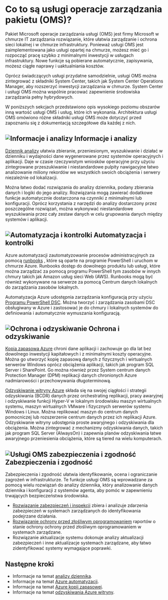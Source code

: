 <properties
   pageTitle="Przegląd operacji usługi zarządzania pakietu (OMS) | Microsoft Azure"
   description="Usługi Microsoft operacje zarządzania pakietu (OMS) jest firmy Microsoft opartej na chmurze IT zarządzania rozwiązanie, które ułatwia zarządzanie i chronić swoje lokalnie i infrastruktury chmury.  W tym artykule identyfikuje różnych usługach objęte usługi OMS i znajdują się łącza do szczegółowych zawartości."
   services="operations-management-suite"
   documentationCenter=""
   authors="bwren"
   manager="jwhit"
   editor="tysonn" />
<tags
   ms.service="operations-management-suite"
   ms.devlang="na"
   ms.topic="get-started-article"
   ms.tgt_pltfrm="na"
   ms.workload="infrastructure-services"
   ms.date="10/24/2016"
   ms.author="bwren" />

# <a name="what-is-operations-management-suite-oms"></a>Co to są usługi operacje zarządzania pakietu (OMS)?

Pakiet Microsoft operacje zarządzania usługi (OMS) jest firmy Microsoft w chmurze IT zarządzania rozwiązanie, które ułatwia zarządzanie i ochrona sieci lokalnej i w chmurze infrastruktury.  Ponieważ usługi OMS jest zaimplementowana jako usługi opartej na chmurze, możesz mieć go i rozpocząć pracę szybko z minimalnymi inwestycji w usługach infrastruktury.  Nowe funkcje są pobierane automatycznie, zapisywania, możesz ciągłe naprawy i uaktualniania kosztów.

Oprócz świadczących usługi przydatne samodzielnie, usługi OMS można zintegrować z składniki System Center, takich jak System Center Operations Manager, aby rozszerzyć inwestycji zarządzania w chmurze.  System Center i usługi OMS można wspólnie pracować zapewnienie środowiska zarządzania pełny hybrydowych.

W poniższych sekcjach przedstawiono opis wysokiego poziomu obszarów inną wartość usługi OMS i usług, które ich wykonania.  Architektura usługi OMS omówiono różne składniki usługi OMS może dotyczyć przed zapoznaniu się z dokumentacją szczegółowe dla każdej z nich.


## <a name="insight-and-analyticsmediaoperations-management-suite-overviewicon-insight-analyticspng-insight-and-analytics"></a>![Informacje i analizy](media/operations-management-suite-overview/icon-insight-analytics.png) Informacje i analizy

[Dziennik analizy](http://azure.microsoft.com/documentation/services/log-analytics) ułatwia zbieranie, przeniesionym, wyszukiwanie i działać w dzienniku i wydajności dane wygenerowane przez systemów operacyjnych i aplikacji. Daje w czasie rzeczywistym wniosków operacyjne przy użyciu zintegrowane przeszukiwanie i niestandardowe pulpity nawigacyjne łatwo analizowanie miliony rekordów we wszystkich swoich obciążenia i serwery niezależnie od lokalizacji.

Można łatwo dodać rozwiązania do analizy dziennika, podany zbierania danych i logiki do jego analizy.  Rozwiązania mogą zawierać dodatkowe funkcje automatycznie dostarczona na czynniki z minimalnymi lub konfiguracji.  Oprócz korzystania z narzędzi do analizy dostarczony przez poszczególne rozwiązań, można wykonywać niestandardowe wyszukiwania przez cały zestaw danych w celu grupowania danych między systemów i aplikacji.  


## <a name="automation--controlmediaoperations-management-suite-overviewicon-automation-controlpng-automation--control"></a>![Automatyzacja i kontrolki](media/operations-management-suite-overview/icon-automation-control.png) Automatyzacja i kontrolki

Azure automatyzacji zautomatyzowanie procesów administracyjnych za pomocą [runbooks](../automation/automation-runbook-types.md) , które są oparte na programie PowerShell i uruchom w chmurze Azure.  Runbooks dostęp do dowolnego produktu lub usługi, które można zarządzać za pomocą programu PowerShell tym zasobów w innych chmury takich jak Amazon usług sieci Web (AWS).  Runbooks mogą być również wykonywane na serwerze za pomocą Centrum danych lokalnych do zarządzania zasobów lokalnych.

Automatyzacja Azure udostępnia zarządzania konfiguracją przy użyciu [Programu PowerShell DSC](../automation/automation-dsc-overview.md).  Można tworzyć i zarządzania zasobami DSC obsługiwany w Azure i zastosować je do chmury i lokalnych systemów do definiowania i automatycznie wymuszania konfiguracją.


## <a name="protection-and-recoverymediaoperations-management-suite-overviewicon-protection-recoverypng-protection-and-disaster-recovery"></a>![Ochrona i odzyskiwanie](media/operations-management-suite-overview/icon-protection-recovery.png) Ochrona i odzyskiwanie

[Kopia zapasowa Azure](http://azure.microsoft.com/documentation/services/backup) chroni dane aplikacji i zachowuje go dla lat bez dowolnego inwestycji kapitałowych i z minimalnymi koszty operacyjne.  Można go utworzyć kopię zapasową danych z fizycznych i wirtualnych serwerów Windows oprócz obciążenia aplikacji, takich jak program SQL Server i SharePoint.  Go można również przez System centrum danych Protection Manager (DPM) replikacji danych chronionych Azure nadmiarowości i przechowywania długoterminową.

[Odzyskiwanie witryny Azure](http://azure.microsoft.com/documentation/services/site-recovery) składa się na swojej ciągłości i strategii odzyskiwania (BCDR) danych przez orchestrating replikacji, pracy awaryjnej i odzyskiwanie funkcji Hyper-V w lokalnym środowisku maszyn wirtualnych systemu, maszyn wirtualnych VMware i fizycznych serwerów systemu Windows i Linux. Można replikować maszyn do centrum danych pomocniczej lub rozszerzenie centrum danych przez ich replikacji Azure. Odzyskiwanie witryny udostępnia proste awaryjnego i odzyskiwania dla obciążenia. Można zintegrować z mechanizmy odzyskiwania danych, takich jak program SQL Server (AlwaysOn) i zapewnia planów odzyskiwania łatwe awaryjnego przeniesienia obciążenia, które są tiered na wielu komputerach.


## <a name="oms-security-and-compliancemediaoperations-management-suite-overviewicon-security-compliancepng-security-and-compliance"></a>![Usługi OMS zabezpieczenia i zgodność](media/operations-management-suite-overview/icon-security-compliance.png) Zabezpieczenia i zgodność
Zabezpieczenia i zgodność ułatwia identyfikowanie, ocena i ograniczanie zagrożeń w infrastrukturze.  Te funkcje usługi OMS są wprowadzane za pomocą wielu rozwiązań do analizy dziennika, który analizowanie danych dziennika i konfiguracji z systemów agenta, aby pomóc w zapewnieniu trwających bezpieczeństwa środowiska.

- [Rozwiązanie zabezpieczeń i inspekcji](oms-security-getting-started.md ) zbiera i analizuje zdarzenia zabezpieczeń w systemach zarządzanych do identyfikowania podejrzane działania.
- [Rozwiązanie ochrony przed złośliwym oprogramowaniem](log-analytics-malware.md ) raportów o stanie ochrony ochrony przed złośliwym oprogramowaniem w systemach zarządzane.  
- Rozwiązanie aktualizacje systemu dokonuje analizy aktualizacji zabezpieczeń i inne aktualizacje systemach zarządzane, aby łatwo zidentyfikować systemy wymagające poprawki.


## <a name="next-steps"></a>Następne kroki
- Informacje na temat [analizy dziennika](http://azure.microsoft.com/documentation/services/log-analytics).
- Informacje na temat [Azure automatyzacji](../automation/automation-intro.md).
- Informacje na temat [Azure kopii zapasowej](http://azure.microsoft.com/documentation/services/backup).
- Informacje na temat [odzyskiwania Azure witryny](http://azure.microsoft.com/documentation/services/site-recovery).

